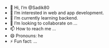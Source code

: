 - 👋 Hi, I’m @Sadik80
- 👀 I’m interested in web and app development.
- 🌱 I’m currently learning backend.
- 💞️ I’m looking to collaborate on ...
- 📫 How to reach me ...
- 😄 Pronouns: he
- ⚡ Fun fact: ...

<!---
Sadik80/Sadik80 is a ✨ special ✨ repository because its `README.md` (this file) appears on your GitHub profile.
You can click the Preview link to take a look at your changes.
--->
